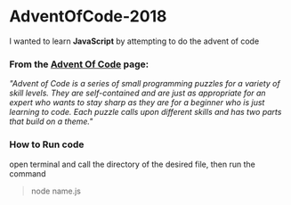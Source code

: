 # AdventOfCode-2018

I wanted to learn **JavaScript** by attempting to do the advent of code 

### From the [Advent Of Code](https://adventofcode.com/about) page:


*"Advent of Code is a series of small programming puzzles for a variety of skill levels. They are self-contained and are just as appropriate for an expert who wants to stay sharp as they are for a beginner who is just learning to code. Each puzzle calls upon different skills and has two parts that build on a theme."*


### How to Run code

open terminal and call the directory of the desired file, then run the command

> node name.js
